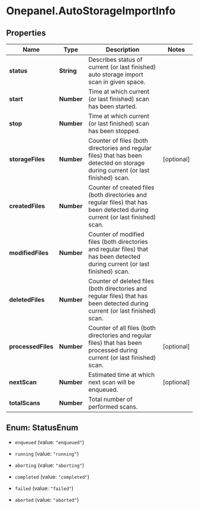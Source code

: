 # Onepanel.AutoStorageImportInfo

## Properties
Name | Type | Description | Notes
------------ | ------------- | ------------- | -------------
**status** | **String** | Describes status of current (or last finished) auto storage import scan in given space. | 
**start** | **Number** | Time at which current (or last finished) scan has been started. | 
**stop** | **Number** | Time at which current (or last finished) scan has been stopped. | 
**storageFiles** | **Number** | Counter of files (both directories and regular files) that has been detected on storage during current (or last finished) scan. | [optional] 
**createdFiles** | **Number** | Counter of created files (both directories and regular files) that has been detected during current (or last finished) scan. | 
**modifiedFiles** | **Number** | Counter of modified files (both directories and regular files) that has been detected during current (or last finished) scan. | 
**deletedFiles** | **Number** | Counter of deleted files (both directories and regular files) that has been detected during current (or last finished) scan. | 
**processedFiles** | **Number** | Counter of all files (both directories and regular files) that has been processed during current (or last finished) scan. | [optional] 
**nextScan** | **Number** | Estimated time at which next scan will be enqueued. | [optional] 
**totalScans** | **Number** | Total number of performed scans. | 


<a name="StatusEnum"></a>
## Enum: StatusEnum


* `enqueued` (value: `"enqueued"`)

* `running` (value: `"running"`)

* `aborting` (value: `"aborting"`)

* `completed` (value: `"completed"`)

* `failed` (value: `"failed"`)

* `aborted` (value: `"aborted"`)




